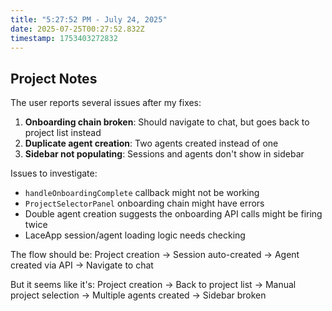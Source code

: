 ```yaml
---
title: "5:27:52 PM - July 24, 2025"
date: 2025-07-25T00:27:52.832Z
timestamp: 1753403272832
---
```


## Project Notes

The user reports several issues after my fixes:

1. **Onboarding chain broken**: Should navigate to chat, but goes back to project list instead
2. **Duplicate agent creation**: Two agents created instead of one  
3. **Sidebar not populating**: Sessions and agents don't show in sidebar

Issues to investigate:
- `handleOnboardingComplete` callback might not be working
- `ProjectSelectorPanel` onboarding chain might have errors
- Double agent creation suggests the onboarding API calls might be firing twice
- LaceApp session/agent loading logic needs checking

The flow should be:
Project creation → Session auto-created → Agent created via API → Navigate to chat

But it seems like it's:
Project creation → Back to project list → Manual project selection → Multiple agents created → Sidebar broken
